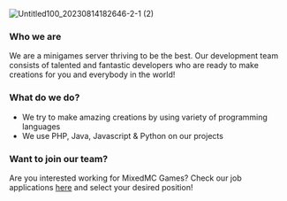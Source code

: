 ![Untitled100_20230814182646-2-1 (2)](https://github.com/MixedMC/.github/assets/86055764/36649a1f-5aec-4353-b01e-8ccc75bebcc7)

### Who we are

We are a minigames server thriving to be the best. Our development team consists of talented and fantastic developers who are ready to make creations for you and everybody in the world!

### What do we do?

- We try to make amazing creations by using variety of programming languages
- We use PHP, Java, Javascript & Python on our projects

### Want to join our team?

Are you interested working for MixedMC Games? Check our job applications [here](https://mixedmc.com/apply) and select your desired position!
